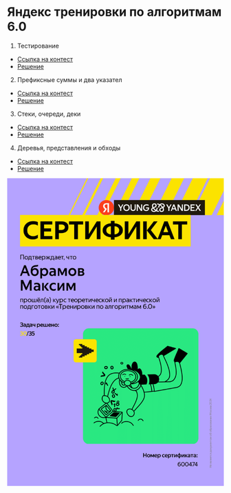# Яндекс тренировки по алгоритмам 6.0
1. Тестирование
- [Ссылка на контест](https://contest.yandex.ru/contest/66792/enter/)
- [Решение](https://github.com/Boblabled/Yandex_courses/tree/master/Trainings/6.0/%D0%94%D0%97_%E2%84%961)
2. Префиксные суммы и два указател
- [Ссылка на контест](https://contest.yandex.ru/contest/66793/enter/)
- [Решение](https://github.com/Boblabled/Yandex_courses/tree/master/Trainings/6.0/%D0%94%D0%97_%E2%84%962)
3. Стеки, очереди, деки
- [Ссылка на контест](https://contest.yandex.ru/contest/66794/enter/)
- [Решение](https://github.com/Boblabled/Yandex_courses/tree/master/Trainings/6.0/%D0%94%D0%97_%E2%84%963)
4. Деревья, представления и обходы
- [Ссылка на контест](https://contest.yandex.ru/contest/66795/enter/)
- [Решение](https://github.com/Boblabled/Yandex_courses/tree/master/Trainings/6.0/%D0%94%D0%97_%E2%84%964)

![Сертификат](Сертификат.png)
